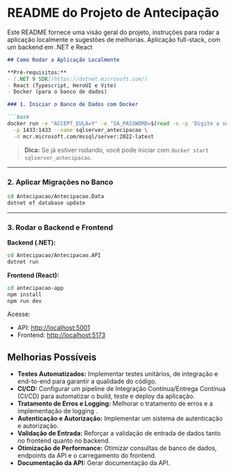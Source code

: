 # README do Projeto de Antecipação

Este README fornece uma visão geral do projeto, instruções para rodar a aplicação localmente e sugestões de melhorias.
Aplicação full-stack, com um backend em .NET e React

````md
## Como Rodar a Aplicação Localmente

**Pré-requisitos:**
- [.NET 9 SDK](https://dotnet.microsoft.com/)
- React (Typescript, HeroUI e Vite)
- Docker (para o banco de dados)

### 1. Iniciar o Banco de Dados com Docker

```bash
docker run -e "ACCEPT_EULA=Y" -e "SA_PASSWORD=$(read -s -p 'Digite a senha do SQL Server: ' password && echo $password)" \
  -p 1433:1433 --name sqlserver_antecipacao \
  -d mcr.microsoft.com/mssql/server:2022-latest
````

> **Dica:** Se já estiver rodando, você pode iniciar com `docker start sqlserver_antecipacao`.

---

### 2. Aplicar Migrações no Banco

```bash
cd Antecipacao/Antecipacao.Data
dotnet ef database update
```

---

### 3. Rodar o Backend e Frontend

**Backend (.NET):**

```bash
cd Antecipacao/Antecipacao.API
dotnet run
```

**Frontend (React):**

```bash
cd antecipacao-app
npm install
npm run dev
```

Acesse:

* API: [http://localhost:5001](http://localhost:5001)
* Frontend: [http://localhost:5173](http://localhost:5173)


## Melhorias Possíveis

- **Testes Automatizados:** Implementar testes unitários, de integração e end-to-end para garantir a qualidade do código.
- **CI/CD:** Configurar um pipeline de Integração Contínua/Entrega Contínua (CI/CD) para automatizar o build, teste e deploy da aplicação.
- **Tratamento de Erros e Logging:** Melhorar o tratamento de erros e a implementação de logging .
- **Autenticação e Autorização:** Implementar um sistema de autenticação e autorização.
- **Validação de Entrada:** Reforçar a validação de entrada de dados tanto no frontend quanto no backend.
- **Otimização de Performance:** Otimizar consultas de banco de dados, endpoints da API e o carregamento do frontend.
- **Documentação da API:** Gerar documentação da API.


